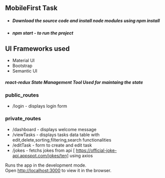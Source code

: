 ## MobileFirst Task

- ##### Download the source code and install node modules using npm install

- ##### npm start - to run the project

## UI Frameworks used
- Material UI
- Bootstrap
- Semantic UI
##### react-redux State Management Tool Used for maintaing the state

### public_routes

- /login - displays login form

### private_routes

- /dashboard - displays welcome message
- /viewTasks - displays tasks data table with edit,delete,sorting,filtering,search functionalities
- /editTask - form to create and edit task
- /jokes -  fetchs jokes from api [ https://official-joke-api.appspot.com/jokes/ten] using axios


Runs the app in the development mode.\
Open [http://localhost:3000](http://localhost:3000) to view it in the browser.

